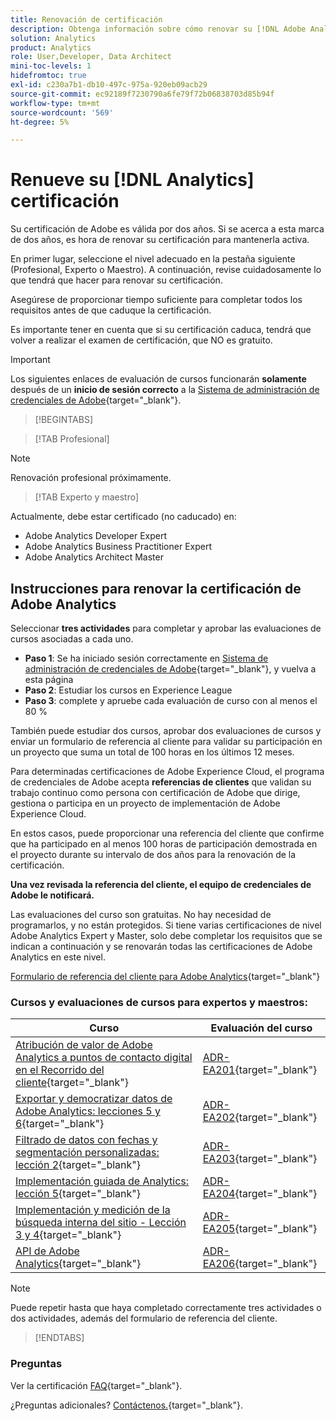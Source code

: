 ```yaml
---
title: Renovación de certificación
description: Obtenga información sobre cómo renovar su [!DNL Adobe Analytics] certificación antes de que caduque.
solution: Analytics
product: Analytics
role: User,Developer, Data Architect
mini-toc-levels: 1
hidefromtoc: true
exl-id: c230a7b1-db10-497c-975a-920eb09acb29
source-git-commit: ec92189f7230790a6fe79f72b06838703d85b94f
workflow-type: tm+mt
source-wordcount: '569'
ht-degree: 5%

---
```


# Renueve su [!DNL Analytics] certificación

Su certificación de Adobe es válida por dos años. Si se acerca a esta marca de dos años, es hora de renovar su certificación para mantenerla activa.

En primer lugar, seleccione el nivel adecuado en la pestaña siguiente (Profesional, Experto o Maestro). A continuación, revise cuidadosamente lo que tendrá que hacer para renovar su certificación.

Asegúrese de proporcionar tiempo suficiente para completar todos los requisitos antes de que caduque la certificación.

Es importante tener en cuenta que si su certificación caduca, tendrá que volver a realizar el examen de certificación, que NO es gratuito.

>[!IMPORTANT]
>
>Los siguientes enlaces de evaluación de cursos funcionarán **solamente** después de un **inicio de sesión correcto** a la [Sistema de administración de credenciales de Adobe](http://www.certmetrics.com/adobe){target="_blank"}.

>[!BEGINTABS]

>[!TAB Profesional]

>[!NOTE]
>
>Renovación profesional próximamente.

>[!TAB Experto y maestro]

Actualmente, debe estar certificado (no caducado) en:

* Adobe Analytics Developer Expert
* Adobe Analytics Business Practitioner Expert
* Adobe Analytics Architect Master

## Instrucciones para renovar la certificación de Adobe Analytics

Seleccionar **tres actividades** para completar y aprobar las evaluaciones de cursos asociadas a cada uno.

* **Paso 1**: Se ha iniciado sesión correctamente en [Sistema de administración de credenciales de Adobe](http://www.certmetrics.com/adobe){target="_blank"}, y vuelva a esta página
* **Paso 2**: Estudiar los cursos en Experience League
* **Paso 3**: complete y apruebe cada evaluación de curso con al menos el 80 %

También puede estudiar dos cursos, aprobar dos evaluaciones de cursos y enviar un formulario de referencia al cliente para validar su participación en un proyecto que suma un total de 100 horas en los últimos 12 meses.

Para determinadas certificaciones de Adobe Experience Cloud, el programa de credenciales de Adobe acepta **referencias de clientes** que validan su trabajo continuo como persona con certificación de Adobe que dirige, gestiona o participa en un proyecto de implementación de Adobe Experience Cloud.

En estos casos, puede proporcionar una referencia del cliente que confirme que ha participado en al menos 100 horas de participación demostrada en el proyecto durante su intervalo de dos años para la renovación de la certificación.

**Una vez revisada la referencia del cliente, el equipo de credenciales de Adobe le notificará.**

Las evaluaciones del curso son gratuitas. No hay necesidad de programarlos, y no están protegidos. Si tiene varias certificaciones de nivel Adobe Analytics Expert y Master, solo debe completar los requisitos que se indican a continuación y se renovarán todas las certificaciones de Adobe Analytics en este nivel.

[Formulario de referencia del cliente para Adobe Analytics](https://www.certmetrics.com/adobe/candidate/caveon_sso_adobe.aspx?ssoLogin=true&amp;eid=ADR-EA200){target="_blank"}

### Cursos y evaluaciones de cursos para expertos y maestros:

| Curso | Evaluación del curso |
| ------- | ------- |
| [Atribución de valor de Adobe Analytics a puntos de contacto digital en el Recorrido del cliente](https://experienceleague.adobe.com/?recommended=Analytics-U-1-2020.2&amp;lang=es){target="_blank"} | [ADR-EA201](https://www.certmetrics.com/adobe/candidate/caveon_sso_adobe.aspx?ssoLogin=true&amp;eid=ADR-EA201){target="_blank"} |
| [Exportar y democratizar datos de Adobe Analytics: lecciones 5 y 6](https://experienceleague.adobe.com/?recommended=Analytics-A-1-2022.1.democratizing&amp;lang=es){target="_blank"} | [ADR-EA202](https://www.certmetrics.com/adobe/candidate/caveon_sso_adobe.aspx?ssoLogin=true&amp;eid=ADR-EA202){target="_blank"} |
| [Filtrado de datos con fechas y segmentación personalizadas: lección 2](https://experienceleague.adobe.com/?recommended=Analytics-U-1-2021.1.filterdata&amp;lang=es){target="_blank"} | [ADR-EA203](https://www.certmetrics.com/adobe/candidate/caveon_sso_adobe.aspx?ssoLogin=true&amp;eid=ADR-EA203){target="_blank"} |
| [Implementación guiada de Analytics: lección 5](https://experienceleague.adobe.com/?recommended=Analytics-D-1-2019.1&amp;lang=es){target="_blank"} | [ADR-EA204](https://www.certmetrics.com/adobe/candidate/caveon_sso_adobe.aspx?ssoLogin=true&amp;eid=ADR-EA204){target="_blank"} |
| [ Implementación y medición de la búsqueda interna del sitio - Lección 3 y 4](https://experienceleague.adobe.com/?recommended=Analytics-U-1-2021.1.search){target="_blank"} | [ADR-EA205](https://www.certmetrics.com/adobe/candidate/caveon_sso_adobe.aspx?ssoLogin=true&amp;eid=ADR-EA205){target="_blank"} |
| [API de Adobe Analytics](https://experienceleague.adobe.com/docs/analytics-learn/tutorials/apis/using-analysis-workspace-to-build-api-2-requests.html?lang=en){target="_blank"} | [ADR-EA206](https://www.certmetrics.com/adobe/candidate/caveon_sso_adobe.aspx?ssoLogin=true&amp;eid=ADR-EA206){target="_blank"} |

>[!NOTE]
>
>Puede repetir hasta que haya completado correctamente tres actividades o dos actividades, además del formulario de referencia del cliente.

>[!ENDTABS]

### Preguntas

Ver la certificación [FAQ](https://experienceleague.adobe.com/docs/certification/certification/faq.html?lang=en){target="_blank"}.

¿Preguntas adicionales? [Contáctenos.](mailto:certif@adobe.com){target="_blank"}.
